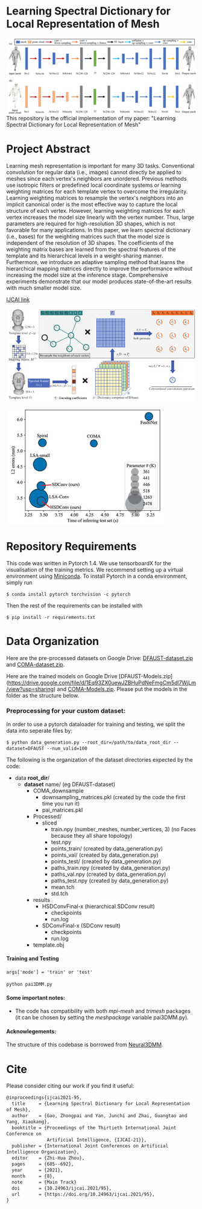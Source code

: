 

# Learning Spectral Dictionary for Local Representation of Mesh
![PaiNeural3DMM architecture](images/architecture.png "PaiNeural3DMM architecture")
This repository is the official implementation of my paper: "Learning Spectral Dictionary for Local Representation of Mesh"
# Project Abstract 
Learning mesh representation is important for many 3D tasks. Conventional convolution for regular data (i.e., images) cannot directly be applied to meshes since each vertex's neighbors are unordered. Previous methods use isotropic filters or predefined local coordinate systems or learning weighting matrices for each template vertex to overcome the irregularity. Learning weighting matrices to resample the vertex's neighbors into an implicit canonical order is the most effective way to capture the local structure of each vertex. However, learning weighting matrices for each vertex increases the model size linearly with the vertex number. Thus, large parameters are required for high-resolution 3D shapes, which is not favorable for many applications. In this paper, we learn spectral dictionary (i.e., bases) for the weighting matrices such that the model size is independent of the resolution of 3D shapes. The coefficients of the weighting matrix bases are learned from the spectral features of the template and its hierarchical levels in a weight-sharing manner. Furthermore, we introduce an adaptive sampling method that learns the hierarchical mapping matrices directly to improve the performance without increasing the model size at the inference stage. Comprehensive experiments demonstrate that our model produces state-of-the-art results with much smaller model size.

[IJCAI link](https://www.ijcai.org/proceedings/2021/95)

![Pai-Conv](images/pai-gcn.png "Pai-Conv operation")

![Results](images/complexity1.png "Results")

# Repository Requirements

This code was written in Pytorch 1.4. We use tensorboardX for the visualisation of the training metrics. We recommend setting up a virtual environment using [Miniconda](https://docs.conda.io/en/latest/miniconda.html). To install Pytorch in a conda environment, simply run 

```
$ conda install pytorch torchvision -c pytorch
```

Then the rest of the requirements can be installed with 

```
$ pip install -r requirements.txt
```


# Data Organization

Here are the pre-processed datasets on Google Drive: [DFAUST-dataset.zip](https://drive.google.com/file/d/14UZq9JkDqjLLBiqHkSoIBZpkW6PQ_Xbi/view?usp=sharing) and [COMA-dataset.zip](https://drive.google.com/file/d/1LNhYee-h5_m1RVzguZvT2oPUsJAK28ac/view?usp=sharing). 

Here are the trained models on Google Drive [DFAUST-Models.zip] (https://drive.google.com/file/d/1Eq93ZX0uewJZBHuPdNeFmgCm5dl7WjLm/view?usp=sharing) and [COMA-Models.zip](https://drive.google.com/file/d/185hIebXxBDvDezteXDzXfZCdQRODo_Ck/view?usp=sharing). Please put the models in the folder as the structure below. 

### Preprocessing for your custom dataset:

In order to use a pytorch dataloader for training and testing, we split the data into seperate files by:

```
$ python data_generation.py --root_dir=/path/to/data_root_dir --dataset=DFAUST --num_valid=100
```

The following is the organization of the dataset directories expected by the code:


* data **root_dir**/
  * **dataset** name/ (eg DFAUST-dataset)
    * COMA_downsample
      * downsampling_matrices.pkl (created by the code the first time you run it)
      * pai_matrices.pkl
    * Processed/
      * sliced
        * train.npy (number_meshes, number_vertices, 3) (no Faces because they all share topology)
        * test.npy 
        * points_train/ (created by data_generation.py)
        * points_val/ (created by data_generation.py)
        * points_test/ (created by data_generation.py)
        * paths_train.npy (created by data_generation.py)
        * paths_val.npy (created by data_generation.py)
        * paths_test.npy (created by data_generation.py)
        * mean.tch
        * std.tch
    * results
      * HSDConvFinal-x (hierarchical SDConv result)
        * checkpoints
        * run.log
      * SDConvFinal-x (SDConv result)
        * checkpoints
        * run.log
    * template.obj




#### Training and Testing

```
args['mode'] = 'train' or 'test'

python pai3DMM.py
```

#### Some important notes:
* The code has compatibility with both _mpi-mesh_ and _trimesh_ packages (it can be chosen by setting the _meshpackage_ variable pai3DMM.py).




#### Acknowlegements:

The structure of this codebase is borrowed from [Neural3DMM](https://github.com/gbouritsas/Neural3DMM).

# Cite

Please consider citing our work if you find it useful:

```
@inproceedings{ijcai2021-95,
  title     = {Learning Spectral Dictionary for Local Representation of Mesh},
  author    = {Gao, Zhongpai and Yan, Junchi and Zhai, Guangtao and Yang, Xiaokang},
  booktitle = {Proceedings of the Thirtieth International Joint Conference on
               Artificial Intelligence, {IJCAI-21}},
  publisher = {International Joint Conferences on Artificial Intelligence Organization},
  editor    = {Zhi-Hua Zhou},
  pages     = {685--692},
  year      = {2021},
  month     = {8},
  note      = {Main Track}
  doi       = {10.24963/ijcai.2021/95},
  url       = {https://doi.org/10.24963/ijcai.2021/95},
}
```